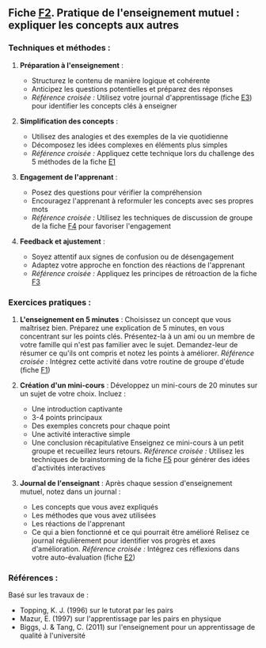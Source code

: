 ## Fiche [F2](<4.6.2. Enseignement mutuel.md>). Pratique de l'enseignement mutuel : expliquer les concepts aux autres

### Techniques et méthodes :

1. **Préparation à l'enseignement** :
   - Structurez le contenu de manière logique et cohérente
   - Anticipez les questions potentielles et préparez des réponses
   - *Référence croisée :* Utilisez votre journal d'apprentissage (fiche [E3](<4.5.3. Journal apprent.md>)) pour identifier les concepts clés à enseigner

2. **Simplification des concepts** :
   - Utilisez des analogies et des exemples de la vie quotidienne
   - Décomposez les idées complexes en éléments plus simples
   - *Référence croisée :* Appliquez cette technique lors du challenge des 5 méthodes de la fiche [E1](<4.5.1. Reflex strat apprent.md>)

3. **Engagement de l'apprenant** :
   - Posez des questions pour vérifier la compréhension
   - Encouragez l'apprenant à reformuler les concepts avec ses propres mots
   - *Référence croisée :* Utilisez les techniques de discussion de groupe de la fiche [F4](<4.6.4. Disc group echang.md>) pour favoriser l'engagement

4. **Feedback et ajustement** :
   - Soyez attentif aux signes de confusion ou de désengagement
   - Adaptez votre approche en fonction des réactions de l'apprenant
   - *Référence croisée :* Appliquez les principes de rétroaction de la fiche [F3](<4.6.3. Retroaction groupe.md>)

### Exercices pratiques :

1. **L'enseignement en 5 minutes** :
   Choisissez un concept que vous maîtrisez bien. Préparez une explication de 5 minutes, en vous concentrant sur les points clés. Présentez-la à un ami ou un membre de votre famille qui n'est pas familier avec le sujet. Demandez-leur de résumer ce qu'ils ont compris et notez les points à améliorer.
   *Référence croisée :* Intégrez cette activité dans votre routine de groupe d'étude (fiche [F1](<4.6.1. Groupes etude entraide.md>))

2. **Création d'un mini-cours** :
   Développez un mini-cours de 20 minutes sur un sujet de votre choix. Incluez :
   - Une introduction captivante
   - 3-4 points principaux
   - Des exemples concrets pour chaque point
   - Une activité interactive simple
   - Une conclusion récapitulative
   Enseignez ce mini-cours à un petit groupe et recueillez leurs retours.
   *Référence croisée :* Utilisez les techniques de brainstorming de la fiche [F5](<4.6.5. Brainstorming.md>) pour générer des idées d'activités interactives

3. **Journal de l'enseignant** :
   Après chaque session d'enseignement mutuel, notez dans un journal :
   - Les concepts que vous avez expliqués
   - Les méthodes que vous avez utilisées
   - Les réactions de l'apprenant
   - Ce qui a bien fonctionné et ce qui pourrait être amélioré
   Relisez ce journal régulièrement pour identifier vos progrès et axes d'amélioration.
   *Référence croisée :* Intégrez ces réflexions dans votre auto-évaluation (fiche [E2](<4.5.2. Auto evaluation.md>))

### Références :

Basé sur les travaux de :
- Topping, K. J. (1996) sur le tutorat par les pairs
- Mazur, E. (1997) sur l'apprentissage par les pairs en physique
- Biggs, J. & Tang, C. (2011) sur l'enseignement pour un apprentissage de qualité à l'université
